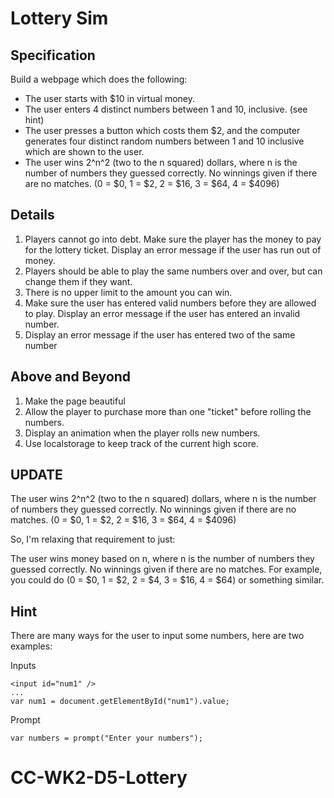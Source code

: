 # Lottery Sim

## Specification

Build a webpage which does the following:

* The user starts with $10 in virtual money.
* The user enters 4 distinct numbers between 1 and 10, inclusive. (see hint)
* The user presses a button which costs them $2, and the computer generates four distinct random numbers between 1 and 10 inclusive which are shown to the user.
* The user wins 2^n^2 (two to the n squared) dollars, where n is the number of numbers they guessed correctly. No winnings given if there are no matches. (0 = $0, 1 = $2, 2 = $16, 3 = $64, 4 = $4096)

## Details

1. Players cannot go into debt. Make sure the player has the money to pay for the lottery ticket. Display an error message if the user has run out of money.
2. Players should be able to play the same numbers over and over, but can change them if they want.
3. There is no upper limit to the amount you can win.
4. Make sure the user has entered valid numbers before they are allowed to play. Display an error message if the user has entered an invalid number.
5. Display an error message if the user has entered two of the same number

## Above and Beyond

1. Make the page beautiful
2. Allow the player to purchase more than one "ticket" before rolling the numbers.
3. Display an animation when the player rolls new numbers.
4. Use localstorage to keep track of the current high score.


## UPDATE

The user wins 2^n^2 (two to the n squared) dollars, where n is the number of numbers they guessed correctly. No winnings given if there are no matches. (0 = $0, 1 = $2, 2 = $16, 3 = $64, 4 = $4096)

So, I'm relaxing that requirement to just:

The user wins money based on n, where n is the number of numbers they guessed correctly. No winnings given if there are no matches. For example, you could do (0 = $0, 1 = $2, 2 = $4, 3 = $16, 4 = $64) or something similar.  





## Hint

There are many ways for the user to input some numbers, here are two examples:

Inputs

    <input id="num1" />
	...
	var num1 = document.getElementById("num1").value;
	
Prompt

	var numbers = prompt("Enter your numbers");
		
# CC-WK2-D5-Lottery
